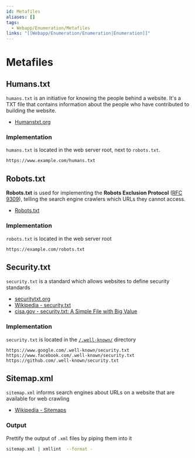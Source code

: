 ```yaml
---
id: Metafiles
aliases: []
tags:
  - Webapp/Enumeration/Metafiles
links: "[[Webapp/Enumeration/Enumeration|Enumeration]]"
---
```


# Metafiles

## Humans.txt

`humans.txt` is an initiative for knowing the people behind a website.
It's a TXT file that contains information about the people who have contributed
to building the website.

- [Humanstxt.org](https://humanstxt.org/)

### Implementation

`humans.txt` is located in the web server root, next to `robots.txt`.

```http
https://www.example.com/humans.txt
```

## Robots.txt

**Robots.txt** is used for implementing the **Robots Exclusion Protocol**
([RFC 9309](https://www.rfc-editor.org/rfc/rfc9309.html)),
telling the search engine crawlers which URLs they cannot access.

- [Robots.txt](https://en.wikipedia.org/wiki/Robots.txt)

### Implementation

`robots.txt` is located in the web server root

```http
https://example.com/robots.txt
```

## Security.txt

`security.txt` is a standard which allows websites to define security standards

- [securitytxt.org](https://securitytxt.org/)
- [Wikipedia - security.txt](https://en.wikipedia.org/wiki/Security.txt)
- [cisa.gov - security.txt: A Simple File with Big Value](https://www.cisa.gov/news-events/news/securitytxt-simple-file-big-value)

### Implementation

`security.txt` is located in the [`/.well-known/`](https://en.wikipedia.org/wiki/Well-known_URI) directory

```http
https://www.google.com/.well-known/security.txt
https://www.facebook.com/.well-known/security.txt
https://github.com/.well-known/security.txt
```

## Sitemap.xml

`sitemap.xml` informs search engines about URLs on a website that are available
for web crawling

- [Wikipedia - Sitemaps](https://en.wikipedia.org/wiki/Sitemaps)

### Output

Prettify the output of `.xml` files by piping them into it

```sh
sitemap.xml | xmllint  --format -
```
